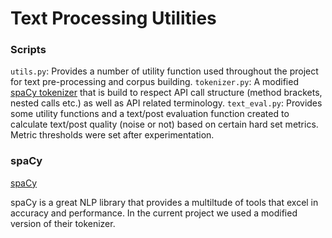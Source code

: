 # Text Processing Utilities

### Scripts

`utils.py`: Provides a number of utility function used throughout the project for text pre-processing and corpus building.
`tokenizer.py`: A modified [spaCy tokenizer](https://spacy.io/api/tokenizer "spaCy Tokenizer") that is build to respect API call structure (method brackets, nested calls etc.) as well as API related terminology.
`text_eval.py`: Provides some utility functions and a text/post evaluation function created to calculate text/post quality (noise or not) based on certain hard set metrics. Metric thresholds were set after experimentation.

### spaCy

[spaCy](https://spacy.io "spaCy")

spaCy is a great NLP library that provides a multiltude of tools that excel in accuracy and performance. In the current project we used a modified version of their tokenizer.
